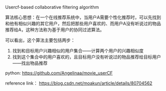 Usercf-based collaborative filtering algorithm


算法核心思想：在一个在线推荐系统中，当用户A需要个性化推荐时，可以先找到和他有相似兴趣的其它用户，然后把那些用户喜欢的、而用户A没有听说过的物品推荐给A，这种方法称为基于用户的协同过滤算法。

可以看出，这个算法主要包括两步：
1. 找到和目标用户兴趣相似的用户集合——计算两个用户的兴趣相似度
2. 找到这个集合中的用户喜欢的，且目标用户没有听说过的物品推荐给目标用户——找出物品推荐

python: https://github.com/Angelinaa/movie_userCF

reference link： https://blog.csdn.net/moakun/article/details/80704562
